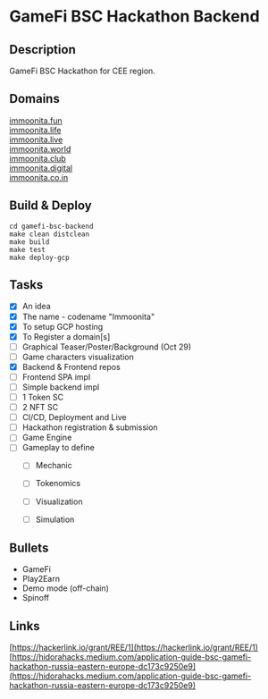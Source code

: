 GameFi BSC Hackathon Backend
============================

Description
-----------
GameFi BSC Hackathon for CEE region.

Domains
-------
[immoonita.fun](https://immoonita.fun)  
[immoonita.life](https://immoonita.life)  
[immoonita.live](https://immoonita.live)  
[immoonita.world](https://immoonita.world)  
[immoonita.club](https://immoonita.club)  
[immoonita.digital](https://immoonita.digital)  
[immoonita.co.in](https://immoonita.co.in)  

Build & Deploy
--------------

    cd gamefi-bsc-backend
    make clean distclean
    make build
    make test
    make deploy-gcp


Tasks
-----

 - [x] An idea
 - [x] The name - codename "Immoonita"
 - [x] To setup GCP hosting
 - [x] To Register a domain[s]
 - [ ] Graphical Teaser/Poster/Background (Oct 29)
 - [ ] Game characters visualization
 - [x] Backend & Frontend repos
 - [ ] Frontend SPA impl
 - [ ] Simple backend impl
 - [ ] 1 Token SC
 - [ ] 2 NFT SC
 - [ ] CI/CD, Deployment and Live
 - [ ] Hackathon registration & submission
 - [ ] Game Engine
 - [ ] Gameplay to define
    - [ ] Mechanic
    - [ ] Tokenomics
    - [ ] Visualization
    - [ ] Simulation


Bullets
-------
 - GameFi
 - Play2Earn
 - Demo mode (off-chain)
 - Spinoff

Links
-----
[https://hackerlink.io/grant/REE/1](https://hackerlink.io/grant/REE/1)  
[https://hidorahacks.medium.com/application-guide-bsc-gamefi-hackathon-russia-eastern-europe-dc173c9250e9](https://hidorahacks.medium.com/application-guide-bsc-gamefi-hackathon-russia-eastern-europe-dc173c9250e9)  


